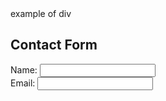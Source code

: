 <html lang ="en">
    <head>
        <meta name=""viewport" content+"width=device-width,initial-scale=1.0"
        <title>example of div</title>
    </head>
    <body>
        <div>
            <h2> Contact Form</h2>
            <label for ="name">Name:</label>
            <input type="text" id="name" name="name">
            <br>
        </div>
             <label for ="email">Email:</label>
            <input type="email" id="email" name="email">
    </body>
</html>
